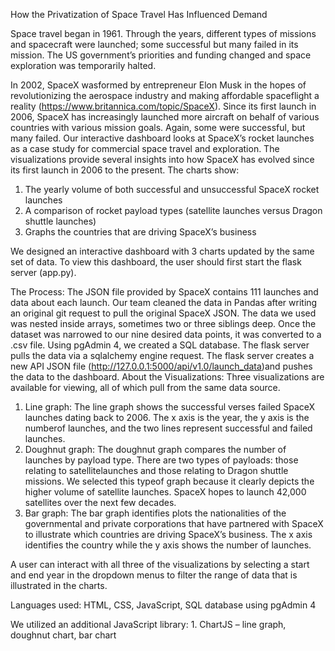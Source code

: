 How the Privatization of Space Travel Has Influenced Demand

Space travel began in 1961. Through the years, different types of missions and spacecraft were launched; some successful but many failed in its mission. The US government’s priorities and funding changed and space exploration was temporarily halted.

In 2002, SpaceX wasformed by entrepreneur Elon Musk in the hopes of revolutionizing the aerospace industry and making affordable spaceflight a reality (https://www.britannica.com/topic/SpaceX). Since its first launch in 2006, SpaceX has increasingly launched more aircraft on behalf of various countries with various mission goals. Again, some were successful, but many failed. Our interactive dashboard looks at SpaceX’s rocket launches as a case study for commercial space travel and exploration. The visualizations provide several insights into how SpaceX has evolved since its first launch in 2006 to the present. The charts show:
1. The yearly volume of both successful and unsuccessful SpaceX rocket launches
2. A comparison of rocket payload types (satellite launches versus Dragon shuttle launches)
3. Graphs the countries that are driving SpaceX’s business

We designed an interactive dashboard with 3 charts updated by the same set of data. To view this dashboard, the user should first start the flask server (app.py). 

The Process:
The JSON file provided by SpaceX contains 111 launches and data about each launch. Our team cleaned the data in Pandas after writing an original git request to pull the original SpaceX JSON. The data we used was nested inside arrays, sometimes two or three siblings deep. Once the dataset was narrowed to our nine desired data points, it was converted to a .csv file. Using pgAdmin 4, we created a SQL database. The flask server pulls the data via a sqlalchemy engine request. The flask server creates a new API JSON file (http://127.0.0.1:5000/api/v1.0/launch_data)and pushes the data to the dashboard.
About the Visualizations:
Three visualizations are available for viewing, all of which pull from the same data source. 
1. Line graph: The line graph shows the successful verses failed SpaceX launches dating back to 2006. The x axis is the year, the y axis is the numberof launches, and the two lines represent successful and failed launches.
2. Doughnut graph: The doughnut graph compares the number of launches by payload type. There are two types of payloads: those relating to satellitelaunches and those relating to Dragon shuttle missions. We selected this typeof graph because it clearly depicts the higher volume of satellite launches. SpaceX hopes to launch 42,000 satellites over the next few decades.
3. Bar graph: The bar graph identifies plots the nationalities of the governmental and private corporations that have partnered with SpaceX to illustrate which countries are driving SpaceX’s business. The x axis identifies the country while the y axis shows the number of launches.

A user can interact with all three of the visualizations by selecting a start and end year in the dropdown menus to filter the range of data that is illustrated in the charts.

Languages used: HTML, CSS, JavaScript, SQL database using pgAdmin 4

We utilized an additional JavaScript library: 1. ChartJS – line graph, doughnut chart, bar chart
